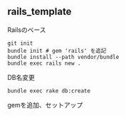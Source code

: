 rails_template
----

Railsのベース

```
git init
bundle init # gem 'rails' を追記
bundle install --path vendor/bundle
bundle exec rails new .
```

DB名変更

```
bundle exec rake db:create
```

gemを追加、セットアップ
